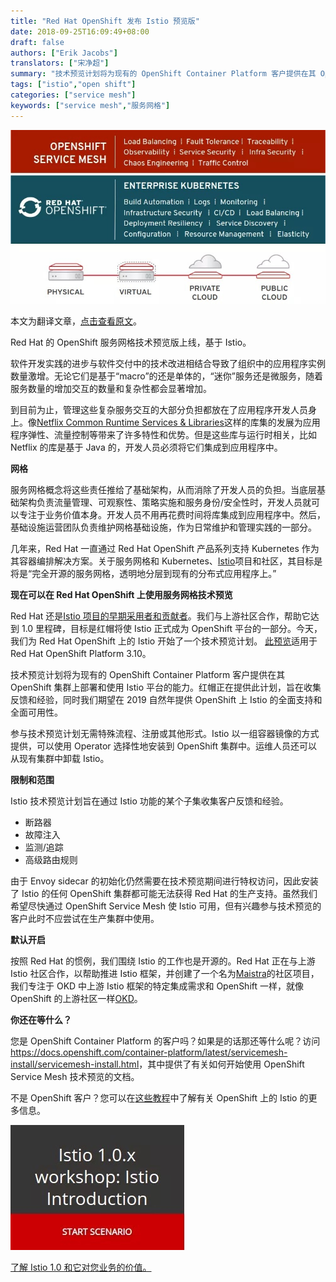 ```yaml
---
title: "Red Hat OpenShift 发布 Istio 预览版"
date: 2018-09-25T16:09:49+08:00
draft: false
authors: ["Erik Jacobs"]
translators: ["宋净超"]
summary: "技术预览计划将为现有的 OpenShift Container Platform 客户提供在其 OpenShift 集群上部署和使用 Istio 平台的能力。红帽正在提供此计划，旨在收集反馈和经验，同时 Red Hat 期望在 2019 自然年提供 OpenShift 上 Istio 的全面支持和全面可用性。"
tags: ["istio","open shift"]
categories: ["service mesh"]
keywords: ["service mesh","服务网格"]
---
```


![](006tNbRwgy1fvlunzpjrsj30lq0c00v0.jpg)

本文为翻译文章，[点击查看原文](https://blog.openshift.com/istio-on-openshift/)。

Red Hat 的 OpenShift 服务网格技术预览版上线，基于 Istio。

软件开发实践的进步与软件交付中的技术改进相结合导致了组织中的应用程序实例数量激增。无论它们是基于“macro”的还是单体的，“迷你”服务还是微服务，随着服务数量的增加交互的数量和复杂性都会显著增加。

到目前为止，管理这些复杂服务交互的大部分负担都放在了应用程序开发人员身上。像[Netflix Common Runtime Services & Libraries](https://netflix.github.io/)这样的库集的发展为应用程序弹性、流量控制等带来了许多特性和优势。但是这些库与运行时相关，比如 Netflix 的库是基于 Java 的，开发人员必须将它们集成到应用程序中。

**网格**

服务网格概念将这些责任推给了基础架构，从而消除了开发人员的负担。当底层基础架构负责流量管理、可观察性、策略实施和服务身份/安全性时，开发人员就可以专注于业务价值本身。开发人员不用再花费时间将库集成到应用程序中。然后，基础设施运营团队负责维护网格基础设施，作为日常维护和管理实践的一部分。

几年来，Red Hat 一直通过 Red Hat OpenShift 产品系列支持 Kubernetes 作为其容器编排解决方案。关于服务网格和 Kubernetes、[Istio](https://www.redhat.com/en/blog/connecting-and-managing-microservices-istio-10-kubernetes)项目和社区，其目标是将是“完全开源的服务网格，透明地分层到现有的分布式应用程序上。”

**现在可以在 Red Hat OpenShift 上使用服务网格技术预览**

Red Hat 还是[Istio 项目的早期采用者和贡献者](https://blog.openshift.com/red-hat-istio-launch/)。我们与上游社区合作，帮助它达到 1.0 里程碑，目标是红帽将使 Istio 正式成为 OpenShift 平台的一部分。今天，我们为 Red Hat OpenShift 上的 Istio 开始了一个技术预览计划。 [此预览](https://docs.openshift.com/container-platform/3.10/servicemesh-install/servicemesh-install.html)适用于 Red Hat OpenShift Platform 3.10。

技术预览计划将为现有的 OpenShift Container Platform 客户提供在其 OpenShift 集群上部署和使用 Istio 平台的能力。红帽正在提供此计划，旨在收集反馈和经验，同时我们期望在 2019 自然年提供 OpenShift 上 Istio 的全面支持和全面可用性。

参与技术预览计划无需特殊流程、注册或其他形式。Istio 以一组容器镜像的方式提供，可以使用 Operator 选择性地安装到 OpenShift 集群中。运维人员还可以从现有集群中卸载 Istio。

**限制和范围**

Istio 技术预览计划旨在通过 Istio 功能的某个子集收集客户反馈和经验。

- 断路器
- 故障注入
- 监测/追踪
- 高级路由规则

由于 Envoy sidecar 的初始化仍然需要在技术预览期间进行特权访问，因此安装了 Istio 的任何 OpenShift 集群都可能无法获得 Red Hat 的生产支持。虽然我们希望尽快通过 OpenShift Service Mesh 使 Istio 可用，但有兴趣参与技术预览的客户此时不应尝试在生产集群中使用。

**默认开启**

按照 Red Hat 的惯例，我们围绕 Istio 的工作也是开源的。Red Hat 正在与上游 Istio 社区合作，以帮助推进 Istio 框架，并创建了一个名为[Maistra](http://maistra.io/)的社区项目，我们专注于 OKD 中上游 Istio 框架的特定集成需求和 OpenShift 一样，就像 OpenShift 的上游社区一样[OKD](https://www.okd.io/)。

**你还在等什么？**

您是 OpenShift Container Platform 的客户吗？如果是的话那还等什么呢？访问<https://docs.openshift.com/container-platform/latest/servicemesh-install/servicemesh-install.html>，其中提供了有关如何开始使用 OpenShift Service Mesh 技术预览的文档。

不是 OpenShift 客户？您可以在[这些教程](https://learn.openshift.com/servicemesh/)中了解有关 OpenShift 上的 Istio 的更多信息。

![](006tNbRwgy1fvluo924mpj307r05kaa8.jpg)

[了解 Istio 1.0 和它对您业务的价值。](https://learn.openshift.com/servicemesh/1-introduction)
